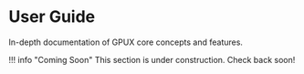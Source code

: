 # User Guide

In-depth documentation of GPUX core concepts and features.

!!! info "Coming Soon"
    This section is under construction. Check back soon!
